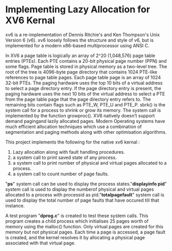 # Implementing Lazy Allocation for XV6 Kernal

xv6 is a re-implementation of Dennis Ritchie's and Ken Thompson's Unix Version 6 (v6).  xv6 loosely follows the structure and style of v6, but is implemented for a modern x86-based multiprocessor using ANSI C.

In XV6 a page table is logically an array of 2^20 (1,048,576) page table entries (PTEs). Each PTE contains a 20-bit physical page number (PPN) and some flags. Page table is stored in physical memory as a two-level tree. The root of the tree is 4096-byte page directory that contains 1024 PTE-like references to page table pages. Each page table page is an array of 1024 32-bit PTEs. The paging hardware uses the top 10 bits of a virtual address to select a page directory entry. If the page directory entry is present, the paging hardware uses the next 10 bits of the virtual address to select a PTE from the page table page that the page directory entry refers to. The remaining bits contain flags such as PTE_W, PTE_U and PTE_P. sbrk() is the system call for a process to shrink or grow its memory. The system call is implemented by the function growproc(). XV6 natively doesn’t support demand pagingand lazily allocated pages. Modern Operating systems have much efficient allocation techniques which use a combination of segmentation and paging methods along with other optimisation algorithms.

This project implements the following for the native xv6 kernal :
1) Lazy allocation along with fault handling procedures.
2) a system call to print saved state of any process.
3) a system call to print number of physical and virtual pages allocated to a process.
4) a system call to count number of page faults.

"**ps**" system call can be used to display the process states."**displayinfo pid**" system call is used to display the numberof physical and virtual pages allocated to a process with processid as pid."**totalpagefault**" system call is used to display the total number of page faults that have occured till that instance.

A test program "**dprog.c**" is created to test these system calls. This program creates a child process which  initialises 25 pages worth of memory using the malloc() function. Only virtual pages are created for this memory but not physical pages. Each time a page is accessed, a page fault is created, and the kernel resolves it by allocating a physical page associated with that virtual page.
